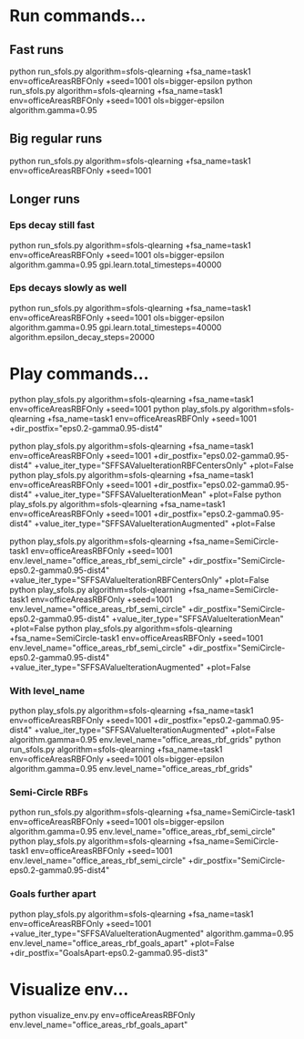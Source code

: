 # Run commands...
## Fast runs
python run_sfols.py algorithm=sfols-qlearning +fsa_name=task1 env=officeAreasRBFOnly +seed=1001 ols=bigger-epsilon
python run_sfols.py algorithm=sfols-qlearning +fsa_name=task1 env=officeAreasRBFOnly +seed=1001 ols=bigger-epsilon algorithm.gamma=0.95

## Big regular runs
python run_sfols.py algorithm=sfols-qlearning +fsa_name=task1 env=officeAreasRBFOnly +seed=1001

## Longer runs

### Eps decay still fast
python run_sfols.py algorithm=sfols-qlearning +fsa_name=task1 env=officeAreasRBFOnly +seed=1001 ols=bigger-epsilon algorithm.gamma=0.95 gpi.learn.total_timesteps=40000

### Eps decays slowly as well
python run_sfols.py algorithm=sfols-qlearning +fsa_name=task1 env=officeAreasRBFOnly +seed=1001 ols=bigger-epsilon algorithm.gamma=0.95 gpi.learn.total_timesteps=40000  algorithm.epsilon_decay_steps=20000


# Play commands...
python play_sfols.py algorithm=sfols-qlearning +fsa_name=task1 env=officeAreasRBFOnly +seed=1001
python play_sfols.py algorithm=sfols-qlearning +fsa_name=task1 env=officeAreasRBFOnly +seed=1001 +dir_postfix="eps0.2-gamma0.95-dist4"

python play_sfols.py algorithm=sfols-qlearning +fsa_name=task1 env=officeAreasRBFOnly +seed=1001 +dir_postfix="eps0.02-gamma0.95-dist4" +value_iter_type="SFFSAValueIterationRBFCentersOnly" +plot=False
python play_sfols.py algorithm=sfols-qlearning +fsa_name=task1 env=officeAreasRBFOnly +seed=1001 +dir_postfix="eps0.02-gamma0.95-dist4" +value_iter_type="SFFSAValueIterationMean" +plot=False
python play_sfols.py algorithm=sfols-qlearning +fsa_name=task1 env=officeAreasRBFOnly +seed=1001 +dir_postfix="eps0.2-gamma0.95-dist4" +value_iter_type="SFFSAValueIterationAugmented" +plot=False

python play_sfols.py algorithm=sfols-qlearning +fsa_name=SemiCircle-task1 env=officeAreasRBFOnly +seed=1001 env.level_name="office_areas_rbf_semi_circle" +dir_postfix="SemiCircle-eps0.2-gamma0.95-dist4" +value_iter_type="SFFSAValueIterationRBFCentersOnly" +plot=False
python play_sfols.py algorithm=sfols-qlearning +fsa_name=SemiCircle-task1 env=officeAreasRBFOnly +seed=1001 env.level_name="office_areas_rbf_semi_circle" +dir_postfix="SemiCircle-eps0.2-gamma0.95-dist4" +value_iter_type="SFFSAValueIterationMean" +plot=False
python play_sfols.py algorithm=sfols-qlearning +fsa_name=SemiCircle-task1 env=officeAreasRBFOnly +seed=1001 env.level_name="office_areas_rbf_semi_circle" +dir_postfix="SemiCircle-eps0.2-gamma0.95-dist4" +value_iter_type="SFFSAValueIterationAugmented" +plot=False

### With level_name
python play_sfols.py algorithm=sfols-qlearning +fsa_name=task1 env=officeAreasRBFOnly +seed=1001 +dir_postfix="eps0.2-gamma0.95-dist4" +value_iter_type="SFFSAValueIterationAugmented" +plot=False algorithm.gamma=0.95 env.level_name="office_areas_rbf_grids"
python run_sfols.py algorithm=sfols-qlearning +fsa_name=task1 env=officeAreasRBFOnly +seed=1001 ols=bigger-epsilon algorithm.gamma=0.95 env.level_name="office_areas_rbf_grids"

### Semi-Circle RBFs
python run_sfols.py algorithm=sfols-qlearning +fsa_name=SemiCircle-task1 env=officeAreasRBFOnly +seed=1001 ols=bigger-epsilon algorithm.gamma=0.95 env.level_name="office_areas_rbf_semi_circle"
python play_sfols.py algorithm=sfols-qlearning +fsa_name=SemiCircle-task1 env=officeAreasRBFOnly +seed=1001 env.level_name="office_areas_rbf_semi_circle" +dir_postfix="SemiCircle-eps0.2-gamma0.95-dist4"

### Goals further apart
python play_sfols.py algorithm=sfols-qlearning +fsa_name=task1 env=officeAreasRBFOnly +seed=1001 +value_iter_type="SFFSAValueIterationAugmented" algorithm.gamma=0.95 env.level_name="office_areas_rbf_goals_apart" +plot=False +dir_postfix="GoalsApart-eps0.2-gamma0.95-dist3"


# Visualize env...
python visualize_env.py env=officeAreasRBFOnly env.level_name="office_areas_rbf_goals_apart"
